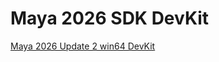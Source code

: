 # Maya 2026 SDK DevKit
[Maya 2026 Update 2 win64 DevKit](https://autodesk-adn-transfer.s3.us-west-2.amazonaws.com/ADN+Extranet/M%26E/Maya/devkit+2026/Autodesk_Maya_2026_2_Update_DEVKIT_Windows.zip)
